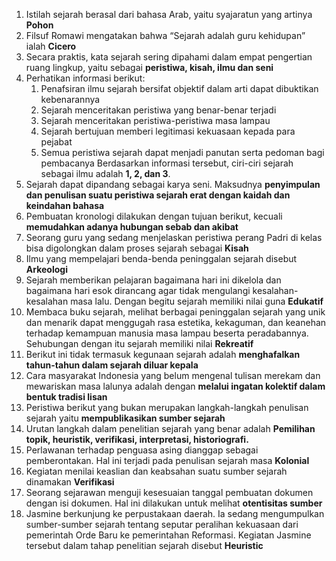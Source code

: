 1. Istilah sejarah berasal dari bahasa Arab, yaitu syajaratun yang artinya **Pohon**
2. Filsuf  Romawi mengatakan bahwa “Sejarah adalah guru kehidupan” ialah **Cicero** 
3. Secara praktis, kata sejarah sering dipahami dalam empat pengertian ruang lingkup, yaitu sebagai **peristiwa, kisah, ilmu dan seni**
4. Perhatikan informasi berikut:
    1) Penafsiran ilmu sejarah bersifat objektif dalam arti dapat dibuktikan kebenarannya
    2) Sejarah menceritakan peristiwa yang benar-benar terjadi
    3) Sejarah menceritakan peristiwa-peristiwa masa lampau
    4) Sejarah bertujuan memberi legitimasi kekuasaan kepada para pejabat
    5) Semua peristiwa sejarah dapat menjadi panutan serta pedoman bagi pembacanya
    Berdasarkan informasi tersebut, ciri-ciri sejarah sebagai ilmu adalah **1, 2, dan 3**.
5. Sejarah dapat dipandang sebagai karya seni. Maksudnya **penyimpulan dan penulisan suatu peristiwa sejarah erat dengan kaidah dan keindahan bahasa**
6. Pembuatan kronologi dilakukan dengan tujuan berikut, kecuali **memudahkan adanya hubungan sebab dan akibat**
7. Seorang guru yang sedang menjelaskan peristiwa perang Padri di kelas bisa digolongkan dalam proses sejarah sebagai **Kisah**
8. Ilmu yang mempelajari benda-benda peninggalan sejarah disebut **Arkeologi**
9. Sejarah memberikan pelajaran bagaimana hari ini dikelola dan bagaimana hari esok dirancang agar tidak mengulangi kesalahan-kesalahan masa lalu. Dengan begitu sejarah memiliki nilai guna **Edukatif**
10. Membaca buku sejarah, melihat berbagai peninggalan sejarah yang unik dan menarik dapat menggugah rasa estetika, kekaguman, dan keanehan terhadap kemampuan manusia masa lampau beserta peradabannya. Sehubungan dengan itu sejarah memiliki nilai **Rekreatif**
11. Berikut ini tidak termasuk kegunaan sejarah adalah **menghafalkan tahun-tahun dalam sejarah diluar kepala**
12. Cara masyarakat Indonesia yang belum mengenal tulisan merekam dan mewariskan masa lalunya adalah dengan **melalui ingatan kolektif dalam bentuk tradisi lisan**
13. Peristiwa berikut yang bukan merupakan langkah-langkah penulisan sejarah yaitu **mempublikasikan sumber sejarah**
14. Urutan langkah dalam penelitian sejarah yang benar adalah **Pemilihan topik, heuristik, verifikasi, interpretasi, historiografi.**
15. Perlawanan terhadap penguasa asing dianggap sebagai pemberontakan. Hal ini terjadi pada penulisan sejarah masa **Kolonial**
16. Kegiatan menilai keaslian dan keabsahan suatu sumber sejarah dinamakan **Verifikasi**
17. Seorang sejarawan menguji kesesuaian tanggal pembuatan  dokumen dengan isi dokumen. Hal ini dilakukan untuk melihat **otentisitas sumber**
18.  Jasmine berkunjung ke perpustakaan daerah. Ia sedang mengumpulkan sumber-sumber sejarah tentang seputar peralihan kekuasaan dari pemerintah Orde Baru ke pemerintahan Reformasi. Kegiatan Jasmine tersebut dalam tahap penelitian sejarah disebut **Heuristic**